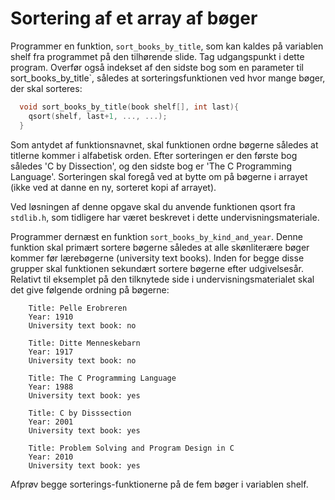 # Sortering af et array af bøger

Programmer en funktion, `sort_books_by_title`, som kan kaldes på variablen shelf fra programmet på den tilhørende slide. Tag udgangspunkt i dette program. Overfør også indekset af den sidste bog som en parameter til sort_books_by_title`, således at sorteringsfunktionen ved hvor mange bøger, der skal sorteres:

```c
  void sort_books_by_title(book shelf[], int last){
    qsort(shelf, last+1, ..., ...);
  }
```

Som antydet af funktionsnavnet, skal funktionen ordne bøgerne således at titlerne kommer i alfabetisk orden. Efter sorteringen er den første bog således 'C by Dissection', og den sidste bog er 'The C Programming Language'. Sorteringen skal foregå ved at bytte om på bøgerne i arrayet (ikke ved at danne en ny, sorteret kopi af arrayet).

Ved løsningen af denne opgave skal du anvende funktionen qsort fra `stdlib.h`, som tidligere har været beskrevet i dette undervisningsmateriale.

Programmer dernæst en funktion `sort_books_by_kind_and_year`. Denne funktion skal primært sortere bøgerne således at alle skønliterære bøger kommer før lærebøgerne (university text books). Inden for begge disse grupper skal funktionen sekundært sortere bøgerne efter udgivelsesår. Relativt til eksemplet på den tilknytede side i undervisningsmaterialet skal det give følgende ordning på bøgerne:

```console
    Title: Pelle Erobreren
    Year: 1910
    University text book: no

    Title: Ditte Menneskebarn
    Year: 1917
    University text book: no

    Title: The C Programming Language
    Year: 1988
    University text book: yes

    Title: C by Disssection
    Year: 2001
    University text book: yes

    Title: Problem Solving and Program Design in C
    Year: 2010
    University text book: yes
```

Afprøv begge sorterings-funktionerne på de fem bøger i variablen shelf.
